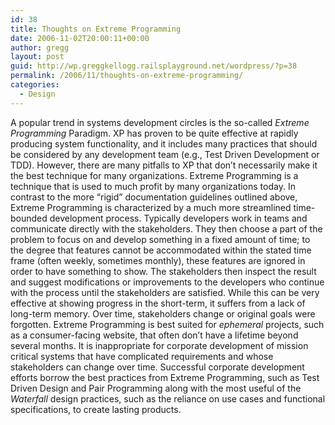 ```yaml
---
id: 38
title: Thoughts on Extreme Programming
date: 2006-11-02T20:00:11+00:00
author: gregg
layout: post
guid: http://wp.greggkellogg.railsplayground.net/wordpress/?p=38
permalink: /2006/11/thoughts-on-extreme-programming/
categories:
  - Design
---
```

A popular trend in systems development circles is the so-called _Extreme Programming_ Paradigm. XP has proven to be quite effective at rapidly producing system functionality, and it includes many practices that should be considered by any development team (e.g., Test Driven Development or TDD). However, there are many pitfalls to XP that don&#8217;t necessarily make it the best technique for many organizations. Extreme Programming is a technique that is used to much profit by many organizations today. In contrast to the more &#8220;rigid&#8221; documentation guidelines outlined above, Extreme Programming is characterized by a much more streamlined time-bounded development process. Typically developers work in teams and communicate directly with the stakeholders. They then choose a part of the problem to focus on and develop something in a fixed amount of time; to the degree that features cannot be accommodated within the stated time frame (often weekly, sometimes monthly), these features are ignored in order to have something to show. The stakeholders then inspect the result and suggest modifications or improvements to the developers who continue with the process until the stakeholders are satisfied. While this can be very effective at showing progress in the short-term, it suffers from a lack of long-term memory. Over time, stakeholders change or original goals were forgotten. Extreme Programming is best suited for _ephemeral_ projects, such as a consumer-facing website, that often don&#8217;t have a lifetime beyond several months. It is inappropriate for corporate development of mission critical systems that have complicated requirements and whose stakeholders can change over time. Successful corporate development efforts borrow the best practices from Extreme Programming, such as Test Driven Design and Pair Programming along with the most useful of the _Waterfall_ design practices, such as the reliance on use cases and functional specifications, to create lasting products.
